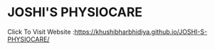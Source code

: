 # JOSHI'S PHYSIOCARE

Click To Visit Website :https://khushibharbhidiya.github.io/JOSHI-S-PHYSIOCARE/
